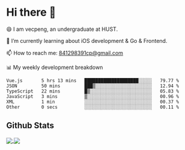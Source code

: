 
# Hi there 👋
😄 I am vecpeng, an undergraduate at HUST.

🌱 I’m currently learning about iOS development & Go & Frontend.

📫 How to reach me: 841298391cp@gmail.com

📊 My weekly development breakdown
<!--START_SECTION:waka-->

```text
Vue.js       5 hrs 13 mins   ████████████████████░░░░░   79.77 %
JSON         50 mins         ███▒░░░░░░░░░░░░░░░░░░░░░   12.94 %
TypeScript   22 mins         █▒░░░░░░░░░░░░░░░░░░░░░░░   05.83 %
JavaScript   3 mins          ▒░░░░░░░░░░░░░░░░░░░░░░░░   00.96 %
XML          1 min           ░░░░░░░░░░░░░░░░░░░░░░░░░   00.37 %
Other        0 secs          ░░░░░░░░░░░░░░░░░░░░░░░░░   00.11 %
```

<!--END_SECTION:waka-->

## Github Stats
<a href="https://github.com/anuraghazra/github-readme-stats">
  <img align="center" src="https://github-readme-stats.vercel.app/api?username=vecpeng&count_private=true&hide=stars" />
</a>
<a href="https://github.com/anuraghazra/convoychat">
  <img align="center" src="https://github-readme-stats.vercel.app/api/top-langs/?username=vecpeng&layout=compact" />
</a>

